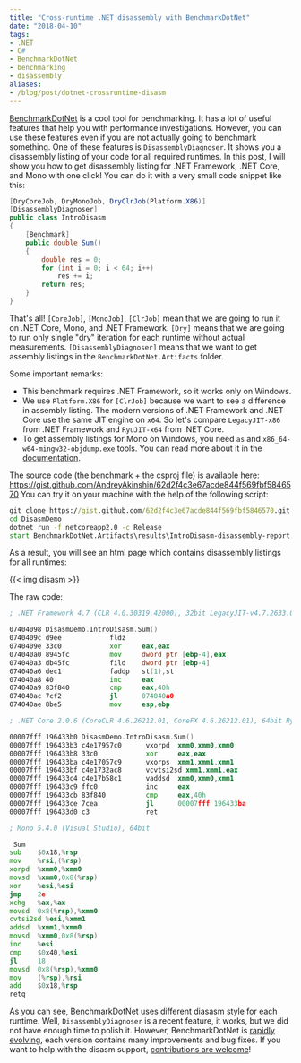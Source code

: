 ```yaml
---
title: "Cross-runtime .NET disassembly with BenchmarkDotNet"
date: "2018-04-10"
tags:
- .NET
- C#
- BenchmarkDotNet
- benchmarking
- disassembly
aliases:
- /blog/post/dotnet-crossruntime-disasm
---
```


[BenchmarkDotNet](https://github.com/dotnet/BenchmarkDotNet) is a cool tool for benchmarking.
It has a lot of useful features that help you with performance investigations.
However, you can use these features even if you are not actually going to benchmark something.
One of these features is `DisassemblyDiagnoser`.
It shows you a disassembly listing of your code for all required runtimes.
In this post, I will show you how to get disassembly listing for .NET Framework, .NET Core, and Mono with one click!
You can do it with a very small code snippet like this:

```cs
[DryCoreJob, DryMonoJob, DryClrJob(Platform.X86)]
[DisassemblyDiagnoser]
public class IntroDisasm
{
    [Benchmark]
    public double Sum()
    {
        double res = 0;
        for (int i = 0; i < 64; i++)
            res += i;
        return res;
    }
}
```

<!--more-->

That's all!
`[CoreJob]`, `[MonoJob]`, `[ClrJob]` mean that we are going to run it on .NET Core, Mono, and .NET Framework.
`[Dry]` means that we are going to run only single "dry" iteration for each runtime without actual measurements.
`[DisassemblyDiagnoser]` means that we want to get assembly listings in the `BenchmarkDotNet.Artifacts` folder.

Some important remarks:

* This benchmark requires .NET Framework, so it works only on Windows.
* We use `Platform.X86` for `[ClrJob]` because we want to see a difference in assembly listing.
  The modern versions of .NET Framework and .NET Core use the same JIT engine on `x64`.
  So let's compare `LegacyJIT-x86` from .NET Framework and `RyuJIT-x64` from .NET Core.
* To get assembly listings for Mono on Windows, you need `as` and `x86_64-w64-mingw32-objdump.exe` tools.
  You can read more about it in the [documentation](http://benchmarkdotnet.org/Configs/Diagnosers.htm#disassembly-diagnoser-for-mono-on-windows).

The source code (the benchmark + the csproj file) is available here: https://gist.github.com/AndreyAkinshin/62d2f4c3e67acde844f569fbf5846570
You can try it on your machine with the help of the following script:

```bat
git clone https://gist.github.com/62d2f4c3e67acde844f569fbf5846570.git DisasmDemo
cd DisasmDemo
dotnet run -f netcoreapp2.0 -c Release
start BenchmarkDotNet.Artifacts\results\IntroDisasm-disassembly-report.html
```

As a result, you will see an html page which contains disassembly listings for all runtimes:

{{< img disasm >}}

The raw code:

```asm
; .NET Framework 4.7 (CLR 4.0.30319.42000), 32bit LegacyJIT-v4.7.2633.0

07404098 DisasmDemo.IntroDisasm.Sum()
0740409c d9ee            fldz
0740409e 33c0            xor     eax,eax
074040a0 8945fc          mov     dword ptr [ebp-4],eax
074040a3 db45fc          fild    dword ptr [ebp-4]
074040a6 dec1            faddp   st(1),st
074040a8 40              inc     eax
074040a9 83f840          cmp     eax,40h
074040ac 7cf2            jl      074040a0
074040ae 8be5            mov     esp,ebp
```

```asm
; .NET Core 2.0.6 (CoreCLR 4.6.26212.01, CoreFX 4.6.26212.01), 64bit RyuJIT

00007fff 196433b0 DisasmDemo.IntroDisasm.Sum()
00007fff 196433b3 c4e17957c0      vxorpd  xmm0,xmm0,xmm0
00007fff 196433b8 33c0            xor     eax,eax
00007fff 196433ba c4e17057c9      vxorps  xmm1,xmm1,xmm1
00007fff 196433bf c4e1732ac8      vcvtsi2sd xmm1,xmm1,eax
00007fff 196433c4 c4e17b58c1      vaddsd  xmm0,xmm0,xmm1
00007fff 196433c9 ffc0            inc     eax
00007fff 196433cb 83f840          cmp     eax,40h
00007fff 196433ce 7cea            jl      00007fff 196433ba
00007fff 196433d0 c3              ret
```

```asm
; Mono 5.4.0 (Visual Studio), 64bit

 Sum
sub    $0x18,%rsp
mov    %rsi,(%rsp)
xorpd  %xmm0,%xmm0
movsd  %xmm0,0x8(%rsp)
xor    %esi,%esi
jmp    2e 
xchg   %ax,%ax
movsd  0x8(%rsp),%xmm0
cvtsi2sd %esi,%xmm1
addsd  %xmm1,%xmm0
movsd  %xmm0,0x8(%rsp)
inc    %esi
cmp    $0x40,%esi
jl     18 
movsd  0x8(%rsp),%xmm0
mov    (%rsp),%rsi
add    $0x18,%rsp
retq
```

As you can see, BenchmarkDotNet uses different diasasm style for each runtime.
Well, `DisassemblyDiagnoser` is a recent feature, it works, but we did not have enough time to polish it.
However, BenchmarkDotNet is [rapidly evolving](https://github.com/dotnet/BenchmarkDotNet/wiki/ChangeLog),
  each version contains many improvements and bug fixes.
If you want to help with the disasm support, [contributions are welcome](https://github.com/dotnet/BenchmarkDotNet#contributions-are-welcome)!